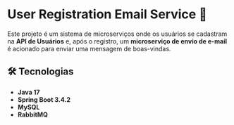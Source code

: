 # User Registration Email Service 🚀

Este projeto é um sistema de microserviços onde os usuários se cadastram na **API de Usuários** e, após o registro, um **microserviço de envio de e-mail** é acionado para enviar uma mensagem de boas-vindas.

## 🛠 Tecnologias
- **Java 17**  
- **Spring Boot 3.4.2**  
- **MySQL**  
- **RabbitMQ** 
